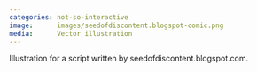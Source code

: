 ```yaml
---
categories: not-so-interactive
image:      images/seedofdiscontent.blogspot-comic.png
media:      Vector illustration
---
```

Illustration for a script written by seedofdiscontent.blogspot.com.
